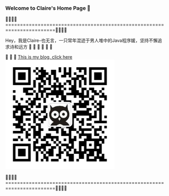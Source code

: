 ### Welcome to Claire's Home Page 👋

🌱🌱🌱🌱=======================================================================🌱🌱🌱🌱

Hey，我是Claire-也无言，一只常年混迹于男人堆中的Java程序媛，坚持不懈追求诗和远方 👯 👯 👯 👯 👯 👯

🤔 🤔 🤔 [This is my blog, click here](https://zy5205.cn/)
![也无言-公众号](https://github.com/CzyerChen/recording/blob/master/img/qrcode_for_gh_5a83f29f7eb0_344.jpg)

🌱🌱🌱🌱=======================================================================🌱🌱🌱🌱



